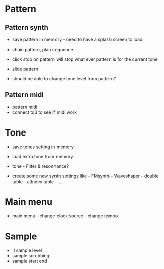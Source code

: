 
# Pattern
## Pattern synth

- save pattern in memory
        - need to have a splash screen to load
- chain pattern, plan sequence...
- click stop on pattern will stop what ever pattern is for the current tone
- slide pattern

- should be able to change tone level from pattern?

## Pattern midi

- pattern midi
- connect td3 to see if midi work

# Tone

- save tones setting in memory
- load extra tone from memory

- tone
        - Filter & resonnance?

- create some new synth settings like 
        - FMsynth
        - Waveshaper
        - double table
        - atIndex table
        - ...

# Main menu

- main menu
        - change clock source
        - change tempo

# Sample

- !! sample level
- sample scrubbing
- sample start end
